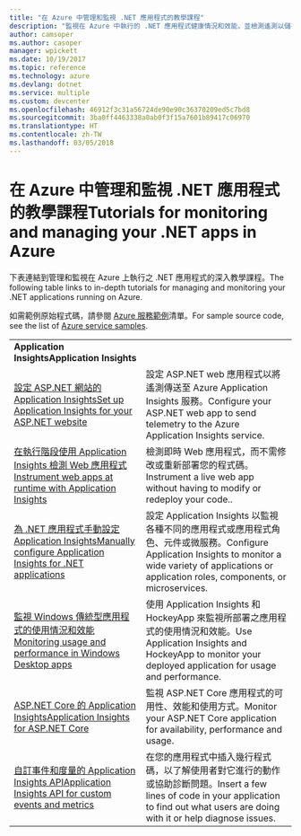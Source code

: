 ```yaml
---
title: "在 Azure 中管理和監視 .NET 應用程式的教學課程"
description: "監視在 Azure 中執行的 .NET 應用程式健康情況和效能，並檢測遙測以儲存使用者如何使用應用程式的相關資訊。"
author: camsoper
ms.author: casoper
manager: wpickett
ms.date: 10/19/2017
ms.topic: reference
ms.technology: azure
ms.devlang: dotnet
ms.service: multiple
ms.custom: devcenter
ms.openlocfilehash: 46912f3c31a56724de90e90c36370209ed5c7bd8
ms.sourcegitcommit: 3ba0ff4463338a0ab0f3f15a7601b89417c06970
ms.translationtype: HT
ms.contentlocale: zh-TW
ms.lasthandoff: 03/05/2018
---
```

# <a name="tutorials-for-monitoring-and-managing-your-net-apps-in-azure"></a><span data-ttu-id="e70e6-103">在 Azure 中管理和監視 .NET 應用程式的教學課程</span><span class="sxs-lookup"><span data-stu-id="e70e6-103">Tutorials for monitoring and managing your .NET apps in Azure</span></span>

<span data-ttu-id="e70e6-104">下表連結到管理和監視在 Azure 上執行之 .NET 應用程式的深入教學課程。</span><span class="sxs-lookup"><span data-stu-id="e70e6-104">The following table links to in-depth tutorials for managing and monitoring your .NET applications running on Azure.</span></span> 

<span data-ttu-id="e70e6-105">如需範例原始程式碼，請參閱 [Azure 服務範例](https://azure.microsoft.com/resources/samples/?platform=dotnet)清單。</span><span class="sxs-lookup"><span data-stu-id="e70e6-105">For sample source code, see the list of [Azure service samples](https://azure.microsoft.com/resources/samples/?platform=dotnet).</span></span>

| | |
|---|---|
| <span data-ttu-id="e70e6-106">**Application Insights**</span><span class="sxs-lookup"><span data-stu-id="e70e6-106">**Application Insights**</span></span> ||
| <span data-ttu-id="e70e6-107">[設定 ASP.NET 網站的 Application Insights][1]</span><span class="sxs-lookup"><span data-stu-id="e70e6-107">[Set up Application Insights for your ASP.NET website][1]</span></span> | <span data-ttu-id="e70e6-108">設定 ASP.NET web 應用程式以將遙測傳送至 Azure Application Insights 服務。</span><span class="sxs-lookup"><span data-stu-id="e70e6-108">Configure your ASP.NET web app to send telemetry to the Azure Application Insights service.</span></span> | 
| <span data-ttu-id="e70e6-109">[在執行階段使用 Application Insights 檢測 Web 應用程式][2]</span><span class="sxs-lookup"><span data-stu-id="e70e6-109">[Instrument web apps at runtime with Application Insights][2]</span></span> | <span data-ttu-id="e70e6-110">檢測即時 Web 應用程式，而不需修改或重新部署您的程式碼。</span><span class="sxs-lookup"><span data-stu-id="e70e6-110">Instrument a live web app without having to modify or redeploy your code..</span></span> | 
| <span data-ttu-id="e70e6-111">[為 .NET 應用程式手動設定 Application Insights][3]</span><span class="sxs-lookup"><span data-stu-id="e70e6-111">[Manually configure Application Insights for .NET applications][3]</span></span> | <span data-ttu-id="e70e6-112">設定 Application Insights 以監視各種不同的應用程式或應用程式角色、元件或微服務。</span><span class="sxs-lookup"><span data-stu-id="e70e6-112">Configure Application Insights to monitor a wide variety of applications or application roles, components, or microservices.</span></span> | 
| <span data-ttu-id="e70e6-113">[監視 Windows 傳統型應用程式的使用情況和效能][4]</span><span class="sxs-lookup"><span data-stu-id="e70e6-113">[Monitoring usage and performance in Windows Desktop apps][4]</span></span> | <span data-ttu-id="e70e6-114">使用 Application Insights 和 HockeyApp 來監視所部署之應用程式的使用情況和效能。</span><span class="sxs-lookup"><span data-stu-id="e70e6-114">Use Application Insights and HockeyApp to monitor your deployed application for usage and performance.</span></span> | 
| <span data-ttu-id="e70e6-115">[ASP.NET Core 的 Application Insights][5]</span><span class="sxs-lookup"><span data-stu-id="e70e6-115">[Application Insights for ASP.NET Core][5]</span></span> | <span data-ttu-id="e70e6-116">監視 ASP.NET Core 應用程式的可用性、效能和使用方式。</span><span class="sxs-lookup"><span data-stu-id="e70e6-116">Monitor your ASP.NET Core application for availability, performance and usage.</span></span> | 
| <span data-ttu-id="e70e6-117">[自訂事件和度量的 Application Insights API][6]</span><span class="sxs-lookup"><span data-stu-id="e70e6-117">[Application Insights API for custom events and metrics][6]</span></span> | <span data-ttu-id="e70e6-118">在您的應用程式中插入幾行程式碼，以了解使用者對它進行的動作或協助診斷問題。</span><span class="sxs-lookup"><span data-stu-id="e70e6-118">Insert a few lines of code in your application to find out what users are doing with it or help diagnose issues.</span></span> | 


[1]: /azure/application-insights/app-insights-asp-net
[2]: /azure/application-insights/app-insights-monitor-performance-live-website-now
[3]: /azure/application-insights/app-insights-windows-services
[4]: /azure/application-insights/app-insights-windows-desktop
[5]: /azure/application-insights/app-insights-asp-net-core
[6]: /azure/application-insights/app-insights-api-custom-events-metrics
